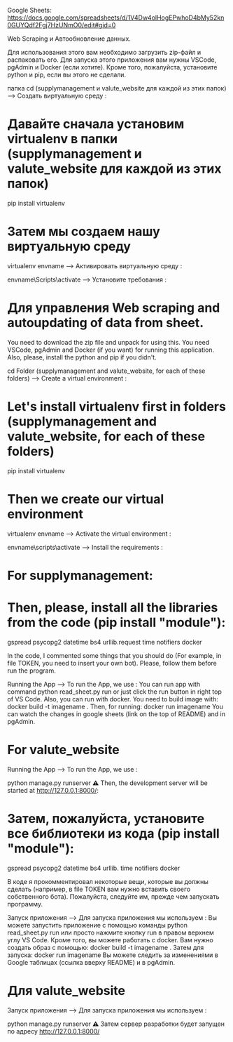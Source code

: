 Google Sheets: https://docs.google.com/spreadsheets/d/1V4Dw4olHogEPwhoD4bMy52kn0GUYQdf2Fgj7HzUNmO0/edit#gid=0

Web Scraping и Автообновление данных.

Для использования этого вам необходимо загрузить zip-файл и распаковать его.
Для запуска этого приложения вам нужны VSCode, pgAdmin и Docker (если хотите). Кроме того, пожалуйста, установите python и pip, если вы этого не сделали.

папка cd (supplymanagement и valute_website для каждой из этих папок)
--> Создать виртуальную среду :

# Давайте сначала установим virtualenv в папки (supplymanagement и valute_website для каждой из этих папок)
pip install virtualenv

# Затем мы создаем нашу виртуальную среду
virtualenv envname
--> Активировать виртуальную среду :

envname\Scripts\activate
--> Установите требования :

# Для управления Web scraping and autoupdating of data from sheet.

You need to download the zip file and unpack for using this.
You need VSCode, pgAdmin and Docker (if you want) for running this application. Also, please, install the python and pip if you didn't.

cd Folder (supplymanagement and valute_website, for each of these folders)
--> Create a virtual environment :

# Let's install virtualenv first in folders (supplymanagement and valute_website, for each of these folders)
pip install virtualenv

# Then we create our virtual environment
virtualenv envname
--> Activate the virtual environment :

envname\scripts\activate
--> Install the requirements :

# For supplymanagement:

# Then, please, install all the libraries from the code (pip install "module"):
gspread
psycopg2
datetime
bs4
urllib.request
time
notifiers
docker

In the code, I commented some things that you should do (For example, in file TOKEN, you need to insert your own bot). Please, follow them before run the program.

Running the App
--> To run the App, we use :
You can run app with command python read_sheet.py run or just click the run button in right top of VS Code.
Also, you can run with docker. You need to build image with: docker build -t imagename .
Then, for running: docker run imagename
You can watch the changes in google sheets (link on the top of README) and in pgAdmin. 

# For valute_website

Running the App
--> To run the App, we use :

python manage.py runserver
⚠ Then, the development server will be started at http://127.0.0.1:8000/:

# Затем, пожалуйста, установите все библиотеки из кода (pip install "module"):
gspread
psycopg2
datetime
bs4
urllib.
time
notifiers
docker

В коде я прокомментировал некоторые вещи, которые вы должны сделать (например, в file TOKEN вам нужно вставить своего собственного бота). Пожалуйста, следуйте им, прежде чем запускать программу.

Запуск приложения
--> Для запуска приложения мы используем :
Вы можете запустить приложение с помощью команды python read_sheet.py run или просто нажмите кнопку run в правом верхнем углу VS Code.
Кроме того, вы можете работать с docker. Вам нужно создать образ с помощью: docker build -t imagename .
Затем для запуска: docker run imagename
Вы можете следить за изменениями в Google таблицах (ссылка вверху README) и в pgAdmin. 

# Для valute_website

Запуск приложения
--> Для запуска приложения мы используем :

python manage.py runserver
⚠ Затем сервер разработки будет запущен по адресу http://127.0.0.1:8000/
